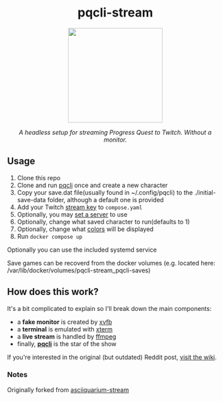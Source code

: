 <div align="center">
  
# pqcli-stream

<a href="https://www.twitch.tv/retrozelda" target="_blank"><img width="220px" src="https://img.shields.io/twitch/status/retrozelda?style=for-the-badge&logo=twitch&logoColor=EEEEEE&color=9146FF"></img></a>

*A headless setup for streaming Progress Quest to Twitch. Without a monitor.*

</div>

## Usage

1. Clone this repo
2. Clone and run [pqcli](https://github.com/rr-/pq-cli/) once and create a new character
3. Copy your save.dat file(usually found in ~/.config/pqcli) to the ./initial-save-data folder, although a default one is provided
4. Add your Twitch [stream key](https://www.twitch.tv/broadcast/dashboard/streamkey) to `compose.yaml`
5. Optionally, you may [set a server](https://github.com/tycrek/asciiquarium-stream/blob/master/stream.sh#L32) to use
6. Optionally, change what saved character to run(defaults to 1)
7. Optionally, change what [colors](https://critical.ch/xterm/) will be displayed
8. Run `docker compose up`

Optionally you can use the included systemd service

Save games can be recoverd from the docker volumes (e.g. located here: /var/lib/docker/volumes/pqcli-stream_pqcli-saves)

## How does this work?

It's a bit complicated to explain so I'll break down the main components:

- a **fake monitor** is created by [xvfb](https://www.x.org/releases/X11R7.6/doc/man/man1/Xvfb.1.xhtml)
- a **terminal** is emulated with [xterm](https://invisible-island.net/xterm/)
- a **live stream** is handled by [ffmpeg](https://ffmpeg.org/)
- finally, [**pqcli**](https://github.com/rr-/pq-cli/) is the star of the show

If you're interested in the original (but outdated) Reddit post, [visit the wiki](https://github.com/tycrek/asciiquarium-stream/wiki/Old-Reddit-Post).

### Notes

Originally forked from [asciiquarium-stream](https://github.com/tycrek/asciiquarium-stream)